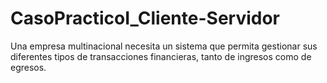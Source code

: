 # CasoPracticoI_Cliente-Servidor
Una empresa multinacional necesita un sistema que permita gestionar sus diferentes tipos de transacciones financieras, tanto de ingresos como de egresos.
